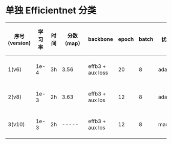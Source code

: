 # 单独 Efficientnet 分类

|  序号(version)   | 学习率  | 时间 | 分数（map） | backbone | epoch | batch | 优化器 | 备注 | 输入尺寸 |
|  ---- | ---- | ---- | ----- | ---- | ----- | ---- | ---- | ---- | ---- |
|  1(v6) | 1e-4 | 3h | 3.56 | effb3 + aux loss | 20 | 8 | adam | ---- | 512 |
|  2(v8) | 1e-3 | 2h | 3.63 | effb3 + aux los| 12 | 8 | adam | ---- | 512 |
|  3(v10) | 1e-3 | 2h | ----- | effb3 + aux los| 12 | 8 | madgrad | ---- | 512 |